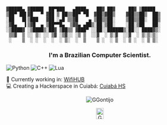 ```
▓█████▄ ▓█████  ██▀███   ▄████▄   ██▓ ██▓     ██▓ ▒█████  
▒██▀ ██▌▓█   ▀ ▓██ ▒ ██▒▒██▀ ▀█  ▓██▒▓██▒    ▓██▒▒██▒  ██▒
░██   █▌▒███   ▓██ ░▄█ ▒▒▓█    ▄ ▒██▒▒██░    ▒██▒▒██░  ██▒
░▓█▄   ▌▒▓█  ▄ ▒██▀▀█▄  ▒▓▓▄ ▄██▒░██░▒██░    ░██░▒██   ██░
░▒████▓ ░▒████▒░██▓ ▒██▒▒ ▓███▀ ░░██░░██████▒░██░░ ████▓▒░
 ▒▒▓  ▒ ░░ ▒░ ░░ ▒▓ ░▒▓░░ ░▒ ▒  ░░▓  ░ ▒░▓  ░░▓  ░ ▒░▒░▒░ 
 ░    ▒  ░ ░  ░  ░  ░ ▒░  ░  ▒    ▒ ░  ░ ▒  ░ ▒ ░  ░ ▒ ▒░ 
```                                                                  
<h3 align="center">I'm a Brazilian Computer Scientist.</h3>  

![Python](https://img.shields.io/badge/python-3670A0?style=for-the-badge&logo=python&logoColor=ffdd54) ![C++](https://img.shields.io/badge/c++-%2300599C.svg?style=for-the-badge&logo=c%2B%2B&logoColor=white) ![Lua](https://img.shields.io/badge/lua-%232C2D72.svg?style=for-the-badge&logo=lua&logoColor=white)


💾 Currently working in: [WifiHUB](https://github.com/GGontijo/WiFiHub)  
‍💻 Creating a Hackerspace in Cuiabá: [Cuiabá HS](https://cuiaba-hackerspace.github.io/)

<p align="center">
<img src="https://github-readme-stats.vercel.app/api?username=GGontijo&show_icons=true&theme=dark" alt="GGontijo"/> 

<p align="center">
<a href="https://t.me/GabrielGontijo" target="blank"><img align="center" src="https://cdn.jsdelivr.net/npm/simple-icons@3.0.1/icons/telegram.svg" alt="GGontijo" height="30" width="20" /></a>
